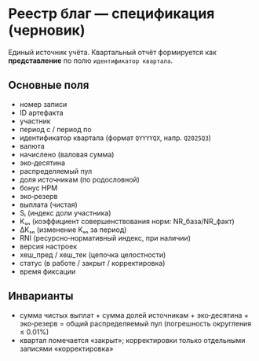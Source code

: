 # Реестр благ — спецификация (черновик)

Единый источник учёта. Квартальный отчёт формируется как **представление** по полю `идентификатор квартала`.

## Основные поля
- номер записи
- ID артефакта
- участник
- период с / период по
- идентификатор квартала (формат `QYYYYQX`, напр. `Q2025Q3`)
- валюта
- начислено (валовая сумма)
- эко‑десятина
- распределяемый пул
- доля источникам (по родословной)
- бонус НРМ
- эко‑резерв
- выплата (чистая)
- Sᵢ (индекс доли участника)
- Kₛₙ (коэффициент совершенствования норм: NR_база/NR_факт)
- ΔKₛₙ (изменение Kₛₙ за период)
- RNI (ресурсно‑нормативный индекс, при наличии)
- версия настроек
- хеш_пред / хеш_тек (цепочка целостности)
- статус (в работе / закрыт / корректировка)
- время фиксации

## Инварианты
- сумма чистых выплат + сумма долей источникам + эко‑десятина + эко‑резерв = общий распределяемый пул (погрешность округления ≤ 0.01%)
- квартал помечается «закрыт»; корректировки только отдельными записями «корректировка»

